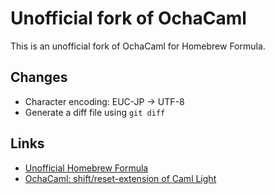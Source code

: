 # Unofficial fork of OchaCaml
This is an unofficial fork of OchaCaml for Homebrew Formula.

## Changes
- Character encoding: EUC-JP -> UTF-8
- Generate a diff file using `git diff`

## Links
- [Unofficial Homebrew Formula](https://github.com/ymyzk/homebrew-ymyzk/blob/master/ochacaml.rb)
- [OchaCaml: shift/reset-extension of Caml Light](http://www.is.ocha.ac.jp/~asai/OchaCaml/)
